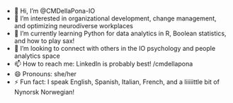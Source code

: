 - 👋 Hi, I’m @CMDellaPona-IO
- 👀 I’m interested in organizational development, change management, and optimizing neurodiverse workplaces
- 🌱 I’m currently learning Python for data analytics in R, Boolean statistics, and how to play sax!
- 💞️ I’m looking to connect with others in the IO psychology and people analytics space
- 📫 How to reach me: LinkedIn is probably best! /cmdellapona 
- 😄 Pronouns: she/her
- ⚡ Fun fact: I speak English, Spanish, Italian, French, and a liiiiittle bit of Nynorsk Norwegian! 

<!---
CMDellaPona-IO/CMDellaPona-IO is a ✨ special ✨ repository because its `README.md` (this file) appears on your GitHub profile.
You can click the Preview link to take a look at your changes.
--->
